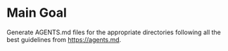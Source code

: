 # Main Goal

Generate AGENTS.md files for the appropriate directories following all the best guidelines
from https://agents.md.